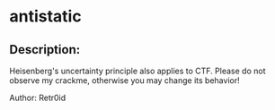 
# antistatic
## Description:
Heisenberg's uncertainty principle also applies to CTF. Please do not observe my crackme, otherwise you may change its behavior!

Author: Retr0id

